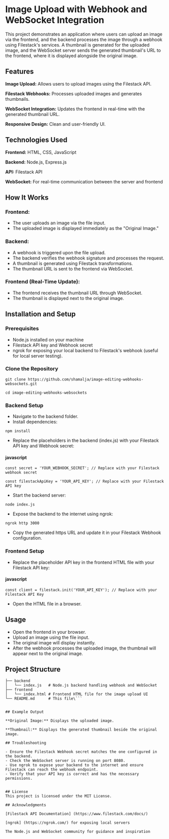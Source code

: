 # Image Upload with Webhook and WebSocket Integration #

This project demonstrates an application where users can upload an image via the frontend, and the backend processes the image through a webhook using Filestack's services. A thumbnail is generated for the uploaded image, and the WebSocket server sends the generated thumbnail's URL to the frontend, where it is displayed alongside the original image.

## Features

**Image Upload:** Allows users to upload images using the Filestack API.

**Filestack Webhooks:** Processes uploaded images and generates thumbnails.

**WebSocket Integration:** Updates the frontend in real-time with the generated thumbnail URL.

**Responsive Design:** Clean and user-friendly UI.

## Technologies Used

**Frontend:** HTML, CSS, JavaScript

**Backend:** Node.js, Express.js

**API:** Filestack API

**WebSocket:** For real-time communication between the server and frontend

## How It Works

### Frontend:

- The user uploads an image via the file input.
- The uploaded image is displayed immediately as the "Original Image."

### Backend:

- A webhook is triggered upon the file upload.
- The backend verifies the webhook signature and processes the request.
- A thumbnail is generated using Filestack transformations.
- The thumbnail URL is sent to the frontend via WebSocket.

### Frontend (Real-Time Update):

- The frontend receives the thumbnail URL through WebSocket.
- The thumbnail is displayed next to the original image.

## Installation and Setup

### Prerequisites

- Node.js installed on your machine
- Filestack API key and Webhook secret
- ngrok for exposing your local backend to Filestack's webhook (useful for local server testing).
  
### Clone the Repository

`git clone https://github.com/shamalja/image-editing-webhooks-websockets.git`

`cd image-editing-webhooks-websockets`

### Backend Setup

- Navigate to the backend folder.
- Install dependencies:

`npm install`

- Replace the placeholders in the backend (index.js) with your Filestack API key and Webhook secret:

#### javascript

`const secret = 'YOUR_WEBHOOK_SECRET'; // Replace with your Filestack webhook secret`

`const filestackApiKey = 'YOUR_API_KEY'; // Replace with your Filestack API key`

- Start the backend server:

`node index.js`

- Expose the backend to the internet using ngrok:

`ngrok http 3000`

- Copy the generated https URL and update it in your Filestack Webhook configuration.

### Frontend Setup

- Replace the placeholder API key in the frontend HTML file with your Filestack API key:

#### javascript

`const client = filestack.init('YOUR_API_KEY'); // Replace with your Filestack API Key`

- Open the HTML file in a browser.

## Usage
- Open the frontend in your browser.
- Upload an image using the file input.
- The original image will display instantly.
- After the webhook processes the uploaded image, the thumbnail will appear next to the original image.

## Project Structure
```.
├── backend
│   └── index.js   # Node.js backend handling webhook and WebSocket
├── frontend
│   └── index.html # Frontend HTML file for the image upload UI
└── README.md      # This file\```


## Example Output

**Original Image:** Displays the uploaded image.

**Thumbnail:** Displays the generated thumbnail beside the original image.

## Troubleshooting

- Ensure the Filestack Webhook secret matches the one configured in the backend.
- Check the WebSocket server is running on port 8080.
- Use ngrok to expose your backend to the internet and ensure Filestack can reach the webhook endpoint.
- Verify that your API key is correct and has the necessary permissions.


## License
This project is licensed under the MIT License.

## Acknowledgments

[Filestack API Documentation] (https://www.filestack.com/docs/)

[ngrok] (https://ngrok.com/) for exposing local servers

The Node.js and WebSocket community for guidance and inspiration

